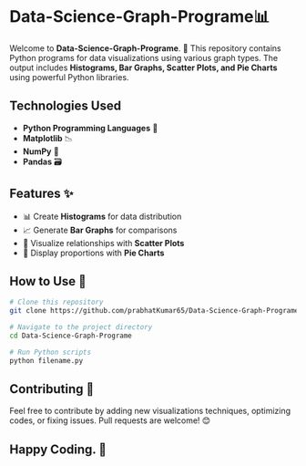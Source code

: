 # Data-Science-Graph-Programe📊

Welcome to **Data-Science-Graph-Programe**. 🚀 This repository contains Python programs for data visualizations using various graph types. The output includes **Histograms, Bar Graphs, Scatter Plots, and Pie Charts** using powerful Python libraries.

## Technologies Used
- **Python Programming Languages** 🐍
- **Matplotlib** 📉
- **NumPy** 🔢
- **Pandas** 🗃️

## Features ✨
- 📊 Create **Histograms** for data distribution
- 📈 Generate **Bar Graphs** for comparisons
- 🔵 Visualize relationships with **Scatter Plots**
- 🥧 Display proportions with **Pie Charts**

## How to Use 📖
```sh
# Clone this repository
git clone https://github.com/prabhatKumar65/Data-Science-Graph-Programe.git

# Navigate to the project directory
cd Data-Science-Graph-Programe

# Run Python scripts
python filename.py
```

## Contributing 🤝
Feel free to contribute by adding new visualizations techniques, optimizing codes, or fixing issues. Pull requests are welcome! 😊

## Happy Coding. 🚀

